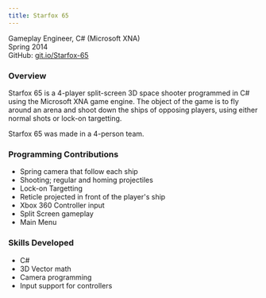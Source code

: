 ```yaml
---
title: Starfox 65
---
```


Gameplay Engineer, C# (Microsoft XNA)
<br/>
Spring 2014
<br/>
GitHub: [git.io/Starfox-65](https://git.io/Starfox-65)

### Overview

Starfox 65 is a 4-player split-screen 3D space shooter programmed in C# using the Microsoft XNA game engine. The object of the game is to fly around an arena and shoot down the ships of opposing players, using either normal shots or lock-on targetting.

Starfox 65 was made in a 4-person team.

### Programming Contributions

- Spring camera that follow each ship
- Shooting; regular and homing projectiles
- Lock-on Targetting
- Reticle projected in front of the player's ship
- Xbox 360 Controller input
- Split Screen gameplay
- Main Menu

### Skills Developed

- C#
- 3D Vector math
- Camera programming
- Input support for controllers
